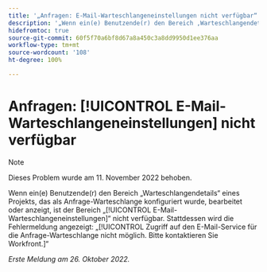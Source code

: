 ```yaml
---
title: '„Anfragen: E-Mail-Warteschlangeneinstellungen nicht verfügbar“'
description: '„Wenn ein(e) Benutzende(r) den Bereich ‚Warteschlangendetails‘ eines Projekts, das als Anfrage-Warteschlange konfiguriert wurde, bearbeitet oder anzeigt, ist der Bereich ‚E-Mail-Warteschlangeneinstellungen‘ nicht verfügbar. Stattdessen wird die Fehlermeldung angezeigt: ‚Zugriff auf den E-Mail-Service für die Anfrage-Warteschlange nicht möglich‘. Bitte kontaktieren Sie Workfront.“'
hidefromtoc: true
source-git-commit: 60f5f70a6bf8d67a8a450c3a8dd9950d1ee376aa
workflow-type: tm+mt
source-wordcount: '108'
ht-degree: 100%

---
```



# Anfragen: [!UICONTROL E-Mail-Warteschlangeneinstellungen] nicht verfügbar

>[!NOTE]
>
>Dieses Problem wurde am 11. November 2022 behoben.

Wenn ein(e) Benutzende(r) den Bereich „Warteschlangendetails“ eines Projekts, das als Anfrage-Warteschlange konfiguriert wurde, bearbeitet oder anzeigt, ist der Bereich „[!UICONTROL E-Mail-Warteschlangeneinstellungen]“ nicht verfügbar. Stattdessen wird die Fehlermeldung angezeigt: „[!UICONTROL Zugriff auf den E-Mail-Service für die Anfrage-Warteschlange nicht möglich. Bitte kontaktieren Sie Workfront.]“

_Erste Meldung am 26. Oktober 2022._

